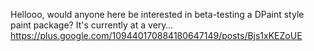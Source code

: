 Hellooo, would anyone here be interested in beta-testing a DPaint style paint package? It's currently at a very… https://plus.google.com/109440170884180647149/posts/Bjs1xKEZoUE